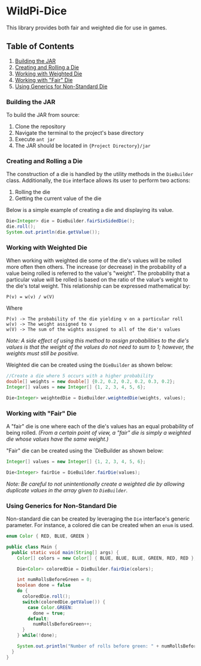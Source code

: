# WildPi-Dice
This library provides both fair and weighted die for use in games.

## Table of Contents
1. [Building the JAR](building-the-jar)
2. [Creating and Rolling a Die](creating-and-rolling-a-die)
3. [Working with Weighted Die](working-with-weighted-die)
4. [Working with "Fair" Die](working-with-fair-die)
5. [Using Generics for Non-Standard Die](using-generics-for-non-standard-die)

### Building the JAR
To build the JAR from source:
1. Clone the repository
2. Navigate the terminal to the project's base directory
3. Execute `ant jar`
4. The JAR should be located in `{Project Directory}/jar`

### Creating and Rolling a Die
The construction of a die is handled by the utility methods in the `DieBuilder` class. Additionally, the `Die` interface allows its user to perform two actions:
1. Rolling the die
2. Getting the current value of the die


Below is a simple example of creating a die and displaying its value.
```java
Die<Integer> die = DieBuilder.fairSixSidedDie();
die.roll();
System.out.println(die.getValue());
```


### Working with Weighted Die
When working with weighted die some of the die's values will be rolled more often then others. The increase (or decrease) in the probability of a value being rolled is referred to the value's "weight".
The probability that a particular value will be rolled is based on the ratio of the value's weight to the die's total weight. This relationship can be expressed mathematical by:
```
P(v) = w(v) / w(V)
```
Where
```
P(v) -> The probability of the die yielding v on a particular roll
w(v) -> The weight assigned to v
w(V) -> The sum of the wights assigned to all of the die's values
```


_Note: A side effect of using this method to assign probabilities to the die's values is that the weight of the values do not need to sum to 1; however, the weights must still be positive._


Weighted die can be created using the `DieBuilder` as shown below:
```java
//Create a die where 5 occurs with a higher probability
double[] weights = new double[] {0.2, 0.2, 0.2, 0.2, 0.3, 0.2};
Integer[] values = new Integer[] {1, 2, 3, 4, 5, 6};

Die<Integer> weightedDie = DieBuilder.weightedDie(weights, values);
```


### Working with "Fair" Die
A "fair" die is one where each of the die's values has an equal probability of being rolled. _(From a certain point of view, a "fair" die is simply a weighted die whose values have the same weight.)_

"Fair" die can be created using the `DieBuilder as shown below:
```java
Integer[] values = new Integer[] {1, 2, 3, 4, 5, 6};

Die<Integer> fairDie = DieBuilder.fairDie(values);
```

_Note: Be careful to not unintentionally create a weighted die by allowing duplicate values in the array given to `DieBuilder`._


### Using Generics for Non-Standard Die
Non-standard die can be created by leveraging the `Die` interface's generic parameter. For instance, a colored die can be created when an `enum` is used.

```java
enum Color { RED, BLUE, GREEN }

public class Main {
  public static void main(String[] args) {
    Color[] colors = new Color[] { BLUE, BLUE, BLUE, GREEN, RED, RED };

    Die<Color> coloredDie = DieBuilder.fairDie(colors);

    int numRollsBeforeGreen = 0;
    boolean done = false
    do {
      coloredDie.roll();
      switch(coloredDie.getValue()) {
        case Color.GREEN:
          done = true;
        default:
          numRollsBeforeGreen++;
      }
    } while(!done);

    System.out.println("Number of rolls before green: " + numRollsBeforeGreen);
  }
}
```
